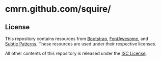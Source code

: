 cmrn.github.com/squire/
=======================

License
-------
This repository contains resources from [Bootstrap](http://twitter.github.com/bootstrap/), [FontAwesome](http://fortawesome.github.com/Font-Awesome/), and [Subtle Patterns](http://subtlepatterns.com/). These resources are used under their respective licenses.

All other contents of this repository is released under the [ISC License](https://github.com/cmrn/cameron.moon.net.au/blob/master/LICENSE).
